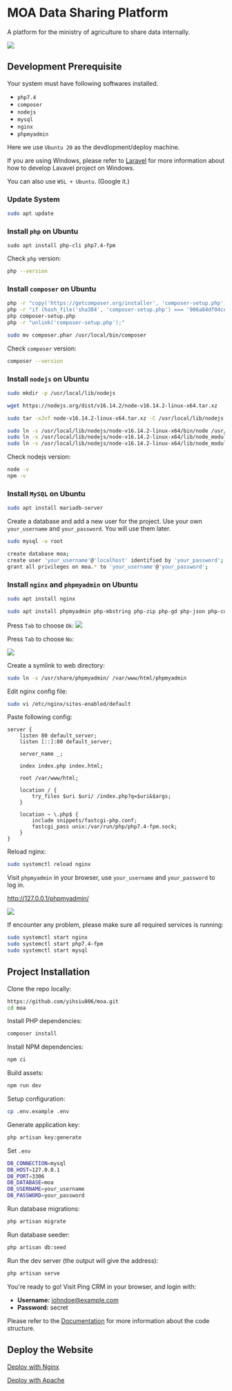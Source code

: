 # MOA Data Sharing Platform

A platform for the ministry of agriculture to share data internally.

![](https://github.com/yihsiu806/moa/blob/c12f6bbe5251c3b26482722f9c4901de078ce19e/screenshot.jpg)

## Development Prerequisite

Your system must have following softwares installed.

* `php7.4`
* `composer`
* `nodejs`
* `mysql`
* `nginx`
* `phpmyadmin`

Here we use `Ubuntu 20` as the devdlopment/deploy machine.

If you are using Windows, please refer to [Laravel](https://laravel.com/) for more information about how to develop Lavavel project on Windows.

You can also use `WSL + Ubuntu`. (Google it.)

### Update System

```sh
sudo apt update
```

### Install `php` on Ubuntu

```
sudo apt install php-cli php7.4-fpm
```

Check `php` version:

```sh
php --version
```

### Install `composer` on Ubuntu

```sh
php -r "copy('https://getcomposer.org/installer', 'composer-setup.php');"
php -r "if (hash_file('sha384', 'composer-setup.php') === '906a84df04cea2aa72f40b5f787e49f22d4c2f19492ac310e8cba5b96ac8b64115ac402c8cd292b8a03482574915d1a8') { echo 'Installer verified'; } else { echo 'Installer corrupt'; unlink('composer-setup.php'); } echo PHP_EOL;"
php composer-setup.php
php -r "unlink('composer-setup.php');"
```

```sh
sudo mv composer.phar /usr/local/bin/composer
```

Check `composer` version:

```sh
composer --version
```

### Install `nodejs` on Ubuntu

```sh
sudo mkdir -p /usr/local/lib/nodejs
```

```sh
wget https://nodejs.org/dist/v16.14.2/node-v16.14.2-linux-x64.tar.xz
```

```sh
sudo tar -xJvf node-v16.14.2-linux-x64.tar.xz -C /usr/local/lib/nodejs
```

```sh
sudo ln -s /usr/local/lib/nodejs/node-v16.14.2-linux-x64/bin/node /usr/local/bin/
sudo ln -s /usr/local/lib/nodejs/node-v16.14.2-linux-x64/lib/node_modules/npm/bin/npm-cli.js /usr/local/bin/npm
sudo ln -s /usr/local/lib/nodejs/node-v16.14.2-linux-x64/lib/node_modules/npm/bin/npx-cli.js /usr/local/bin/npx
```

Check nodejs version:
```sh
node -v
npm -v
```

### Install `MySQL` on Ubuntu

```sh
sudo apt install mariadb-server
```

Create a database and add a new user for the project.
Use your own `your_username` and `your_password`.
You will use them later.

```sh
sudo mysql -u root
```

```sh
create database moa;
create user 'your_username'@'localhost' identified by 'your_password';
grant all privileges on moa.* to 'your_username'@'your_password';
```

### Install `nginx` and `phpmyadmin` on Ubuntu

```sh
sudo apt install nginx
```

```sh
sudo apt install phpmyadmin php-mbstring php-zip php-gd php-json php-curl
```

Press `Tab` to choose `Ok`:
![](https://github.com/yihsiu806/moa/blob/6f11100b8fb2fe0e633126e1c83f9d365a9a265d/phpmyadmin-1.jpg)

Press `Tab` to choose `No`:

![](https://github.com/yihsiu806/moa/blob/6f11100b8fb2fe0e633126e1c83f9d365a9a265d/phpmyadmin-2.jpg)


Create a symlink to web directory:
```sh
sudo ln -s /usr/share/phpmyadmin/ /var/www/html/phpmyadmin
```

Edit nginx config file:
```sh
sudo vi /etc/nginx/sites-enabled/default
```

Paste following config:
```
server {
    listen 80 default_server;
    listen [::]:80 default_server;

    server_name _;

    index index.php index.html;

    root /var/www/html;

    location / {
        try_files $uri $uri/ /index.php?q=$uri&$args;
    }

    location ~ \.php$ {
        include snippets/fastcgi-php.conf;
        fastcgi_pass unix:/var/run/php/php7.4-fpm.sock;
    }
}

```

Reload nginx:

```sh
sudo systemctl reload nginx
```


Visit `phpmyadmin` in your browser, use `your_username` and `your_password` to log in.

http://127.0.0.1/phpmyadmin/

![](https://github.com/yihsiu806/moa/blob/6f11100b8fb2fe0e633126e1c83f9d365a9a265d/phpmyadmin-3.jpg)


If encounter any problem, please make sure all required services is running: 
```sh
sudo systemctl start nginx
sudo systemctl start php7.4-fpm
sudo systemctl start mysql
```

## Project Installation

Clone the repo locally:

```sh
https://github.com/yihsiu806/moa.git
cd moa
```

Install PHP dependencies:

```sh
composer install
```

Install NPM dependencies:

```sh
npm ci
```

Build assets:

```sh
npm run dev
```

Setup configuration:

```sh
cp .env.example .env
```

Generate application key:

```sh
php artisan key:generate
```

Set `.env`

```sh
DB_CONNECTION=mysql
DB_HOST=127.0.0.1
DB_PORT=3306
DB_DATABASE=moa
DB_USERNAME=your_username
DB_PASSWORD=your_password
```

Run database migrations:

```sh
php artisan migrate
```

Run database seeder:

```sh
php artisan db:seed
```

Run the dev server (the output will give the address):

```sh
php artisan serve
```

You're ready to go! Visit Ping CRM in your browser, and login with:

- **Username:** johndoe@example.com
- **Password:** secret

Please refer to the [Documentation](https://www.notion.so/MOA-Data-Sharing-Platform-Documentation-381e07afd3d84254b611681b8ded2fec) for more information about the code structure.

## Deploy the Website

[Deploy with Nginx]()

[Deploy with Apache]()